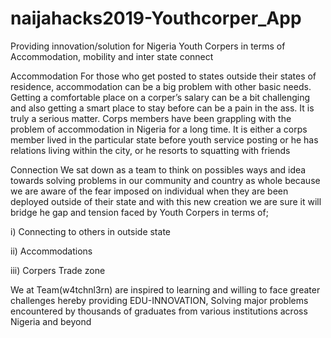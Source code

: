 # naijahacks2019-Youthcorper_App
Providing innovation/solution for Nigeria Youth Corpers in terms of Accommodation, mobility and inter state connect

Accommodation
For those who get posted to states outside their states of residence, accommodation can be a big problem with other basic needs.
Getting a comfortable place on a corper’s salary can be a bit challenging and also getting a smart place to stay before can be a pain in the ass.
It is truly a serious matter. Corps members have been grappling with the problem of accommodation in Nigeria for a long time. It is either a corps member lived in the particular state before youth service posting or he has relations living within the city, or he resorts to squatting with friends

Connection
We sat down as a team to think on possibles ways and idea towards solving problems in our community and country as whole because we are aware of the fear imposed on individual when they are been deployed outside of their state and with this new creation we are sure it will bridge he gap and tension faced by Youth Corpers in terms of;

i) Connecting to others in outside state

ii) Accommodations

iii) Corpers Trade zone

We at Team(w4tchnl3rn)  are inspired to learning and willing to face greater challenges hereby providing EDU-INNOVATION, Solving major problems encountered by thousands of graduates from various institutions across Nigeria and beyond
